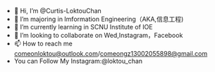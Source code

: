 - 👋 Hi, I’m @Curtis-LoktouChan
- 👀 I’m majoring in Imformation Engineering（AKA,信息工程)
- 🌱 I’m currently learning in SCNU Institute of IOE
- 💞️ I’m looking to collaborate on Wed,Instagram，Facebook
- 📫 How to reach me comeonloktou@outlook.com/comeongz13002055898@gmail.com
- You can Follow My Instagram:@loktou_chan


<!---
Curtis-LoktouChan/Curtis-LoktouChan is a ✨ special ✨ repository because its `README.md` (this file) appears on your GitHub profile.
You can click the Preview link to take a look at your changes.
--->
